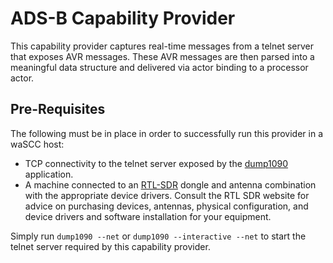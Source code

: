 # ADS-B Capability Provider

This capability provider captures real-time messages from a telnet server that exposes AVR messages. These AVR messages are then parsed into a meaningful data structure and delivered via actor binding to a processor actor.

## Pre-Requisites

The following must be in place in order to successfully run this provider in a waSCC host:

* TCP connectivity to the telnet server exposed by the [dump1090](https://github.com/MalcolmRobb/dump1090) application.
* A machine connected to an [RTL-SDR](https://www.rtl-sdr.com/) dongle and antenna combination with the appropriate device drivers. Consult the RTL SDR website for advice on purchasing devices, antennas, physical configuration, and device drivers and software installation for your equipment.

Simply run `dump1090 --net` or `dump1090 --interactive --net` to start the telnet server required by this capability provider.
